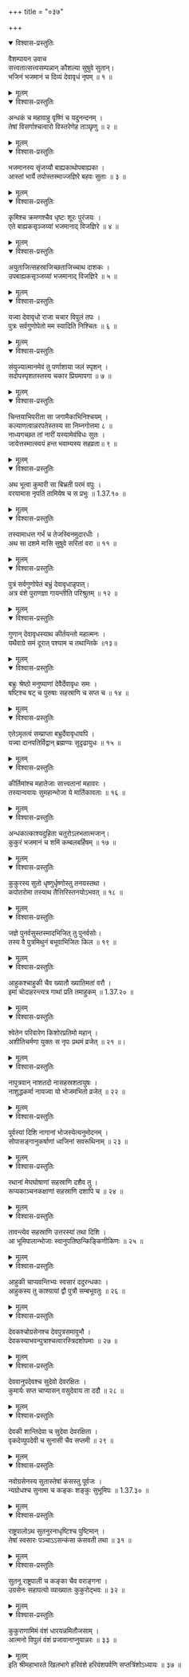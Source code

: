 +++
title = "०३७"

+++

<details open><summary>विश्वास-प्रस्तुतिः</summary>

वैशम्पायन उवाच  
सत्त्वतात्सत्त्वसम्पन्नान् कौशल्या सुषुवे सुतान्।  
भजिनं भजमानं च दिव्यं देवावृधं नृपम् ॥ १ ॥
</details>

<details><summary>मूलम्</summary>

वैशम्पायन उवाच  
सत्त्वतात्सत्त्वसम्पन्नान् कौशल्या सुषुवे सुतान्।  
भजिनं भजमानं च दिव्यं देवावृधं नृपम् ॥ १ ॥
</details>

<details open><summary>विश्वास-प्रस्तुतिः</summary>

अन्धकं च महावाहु वृष्णिं च यदुनन्दनम् ।  
तेषां विसर्गाश्चत्वारो विस्तरेणेह ताञ्छृणु ॥ २ ॥
</details>

<details><summary>मूलम्</summary>

अन्धकं च महावाहु वृष्णिं च यदुनन्दनम् ।  
तेषां विसर्गाश्चत्वारो विस्तरेणेह ताञ्छृणु ॥ २ ॥
</details>

<details open><summary>विश्वास-प्रस्तुतिः</summary>

भजमानस्य सृंजय्यौ बाह्यकाथोपबाह्यका ।  
आस्तां भार्ये तयोस्तस्माज्जज्ञिरे बहवः सुताः ॥ ३ ॥
</details>

<details><summary>मूलम्</summary>

भजमानस्य सृंजय्यौ बाह्यकाथोपबाह्यका ।  
आस्तां भार्ये तयोस्तस्माज्जज्ञिरे बहवः सुताः ॥ ३ ॥
</details>

<details open><summary>विश्वास-प्रस्तुतिः</summary>

कृमिश्च क्रमणश्चैव धृष्टः शूरः पुरंजयः ।  
एते बाह्यकसृञ्जय्यां भजमानाद् विजज्ञिरे ॥ ४ ॥
</details>

<details><summary>मूलम्</summary>

कृमिश्च क्रमणश्चैव धृष्टः शूरः पुरंजयः ।  
एते बाह्यकसृञ्जय्यां भजमानाद् विजज्ञिरे ॥ ४ ॥
</details>

<details open><summary>विश्वास-प्रस्तुतिः</summary>

अयुताजित्सहस्राजिच्छताजिच्चाथ दाशकः ।  
उपबाह्यकसृञ्जय्यां भजमानाद् विजज्ञिरे ॥ ५ ॥
</details>

<details><summary>मूलम्</summary>

अयुताजित्सहस्राजिच्छताजिच्चाथ दाशकः ।  
उपबाह्यकसृञ्जय्यां भजमानाद् विजज्ञिरे ॥ ५ ॥
</details>

<details open><summary>विश्वास-प्रस्तुतिः</summary>

यज्वा देवावृधो राजा चचार विपुलं तपः ।  
पुत्रः सर्वगुणोपेतो मम स्यादिति निश्चितः ॥ ६ ॥
</details>

<details><summary>मूलम्</summary>

यज्वा देवावृधो राजा चचार विपुलं तपः ।  
पुत्रः सर्वगुणोपेतो मम स्यादिति निश्चितः ॥ ६ ॥
</details>

<details open><summary>विश्वास-प्रस्तुतिः</summary>

संयुज्यात्मानमेवं तु पर्णाशाया जलं स्पृशन् ।  
सदोपस्पृशतस्तस्य चकार प्रियमापगा ॥ ७ ॥
</details>

<details><summary>मूलम्</summary>

संयुज्यात्मानमेवं तु पर्णाशाया जलं स्पृशन् ।  
सदोपस्पृशतस्तस्य चकार प्रियमापगा ॥ ७ ॥
</details>

<details open><summary>विश्वास-प्रस्तुतिः</summary>

चिन्तयाभिपरीता सा जगामैकाभिनिश्चयम् ।  
कल्याणत्वान्नरपतेस्तस्य सा निम्नगोत्तमा ८ ॥  
नाध्यगच्छत तां नारीं यस्यामेवंविधः सुतः ।  
जायेत्तस्मात्स्वयं हन्त भवाम्यस्य सहव्रता॥ ९ ॥
</details>

<details><summary>मूलम्</summary>

चिन्तयाभिपरीता सा जगामैकाभिनिश्चयम् ।  
कल्याणत्वान्नरपतेस्तस्य सा निम्नगोत्तमा ८ ॥  
नाध्यगच्छत तां नारीं यस्यामेवंविधः सुतः ।  
जायेत्तस्मात्स्वयं हन्त भवाम्यस्य सहव्रता॥ ९ ॥
</details>

<details open><summary>विश्वास-प्रस्तुतिः</summary>

अथ भूत्वा कुमारी सा बिभ्रती परमं वपुः ।  
वरयामास नृपतिं तामियेष च स प्रभुः ॥ 1.37.१० ॥
</details>

<details><summary>मूलम्</summary>

अथ भूत्वा कुमारी सा बिभ्रती परमं वपुः ।  
वरयामास नृपतिं तामियेष च स प्रभुः ॥ 1.37.१० ॥
</details>

<details open><summary>विश्वास-प्रस्तुतिः</summary>

तस्यामाधत्त गर्भं च तेजस्विनमुदारधीः ।  
अथ सा दशमे मासि सुषुवे सरितां वरा ॥ ११ ॥
</details>

<details><summary>मूलम्</summary>

तस्यामाधत्त गर्भं च तेजस्विनमुदारधीः ।  
अथ सा दशमे मासि सुषुवे सरितां वरा ॥ ११ ॥
</details>

<details open><summary>विश्वास-प्रस्तुतिः</summary>

पुत्रं सर्वगुणोपेतं बभ्रुं देवावृधान्नृपात्।  
अत्र वंशे पुराणज्ञा गायन्तीति परिश्रुतम् ॥ १२ ॥
</details>

<details><summary>मूलम्</summary>

पुत्रं सर्वगुणोपेतं बभ्रुं देवावृधान्नृपात्।  
अत्र वंशे पुराणज्ञा गायन्तीति परिश्रुतम् ॥ १२ ॥
</details>

<details open><summary>विश्वास-प्रस्तुतिः</summary>

गुणान् देवावृधस्याथ कीर्तयन्तो महात्मनः ।  
यथैवाग्रे समं दूरात् पश्याम च तथान्तिके ॥१३॥
</details>

<details><summary>मूलम्</summary>

गुणान् देवावृधस्याथ कीर्तयन्तो महात्मनः ।  
यथैवाग्रे समं दूरात् पश्याम च तथान्तिके ॥१३॥
</details>

<details open><summary>विश्वास-प्रस्तुतिः</summary>

बभ्रुः श्रेष्ठो मनुष्याणां देवैर्देवावृधः समः ।  
षष्टिश्च षट् च पुरुषाः सहस्राणि च सप्त च ॥ १४ ॥
</details>

<details><summary>मूलम्</summary>

बभ्रुः श्रेष्ठो मनुष्याणां देवैर्देवावृधः समः ।  
षष्टिश्च षट् च पुरुषाः सहस्राणि च सप्त च ॥ १४ ॥
</details>

<details open><summary>विश्वास-प्रस्तुतिः</summary>

एतेऽमृतत्वं सम्प्राप्ता बभ्रुर्देवावृधावपि ।  
यज्वा दानपतिर्विद्वान् ब्रह्मण्यः सुदृढायुधः ॥ १५ ॥
</details>

<details><summary>मूलम्</summary>

एतेऽमृतत्वं सम्प्राप्ता बभ्रुर्देवावृधावपि ।  
यज्वा दानपतिर्विद्वान् ब्रह्मण्यः सुदृढायुधः ॥ १५ ॥
</details>

<details open><summary>विश्वास-प्रस्तुतिः</summary>

कीर्तिमांश्च महातेजाः सात्त्वतानां महावरः ।  
तस्यान्ववायः सुमहान्भोजा ये मार्तिकावताः ॥ १६ ॥
</details>

<details><summary>मूलम्</summary>

कीर्तिमांश्च महातेजाः सात्त्वतानां महावरः ।  
तस्यान्ववायः सुमहान्भोजा ये मार्तिकावताः ॥ १६ ॥
</details>

<details open><summary>विश्वास-प्रस्तुतिः</summary>

अन्धकात्काश्यदुहिता चतुरोऽलभतात्मजान्।  
कुकुरं भजमानं च शमिं कम्बलबर्हिषम् ॥ १७ ॥
</details>

<details><summary>मूलम्</summary>

अन्धकात्काश्यदुहिता चतुरोऽलभतात्मजान्।  
कुकुरं भजमानं च शमिं कम्बलबर्हिषम् ॥ १७ ॥
</details>

<details open><summary>विश्वास-प्रस्तुतिः</summary>

कुकुरस्य सुतो धृष्णुर्धृष्णोस्तु तनयस्तथा ।  
कपोतरोमा तस्याथ तैत्तिरिस्तनयोऽभवत् ॥ १८ ॥
</details>

<details><summary>मूलम्</summary>

कुकुरस्य सुतो धृष्णुर्धृष्णोस्तु तनयस्तथा ।  
कपोतरोमा तस्याथ तैत्तिरिस्तनयोऽभवत् ॥ १८ ॥
</details>

<details open><summary>विश्वास-प्रस्तुतिः</summary>

जज्ञे पुनर्वसुस्तस्मादभिजित् तु पुनर्वसोः।  
तस्य वै पुत्रमिथुनं बभूवाभिजितः किल ॥ १९ ॥
</details>

<details><summary>मूलम्</summary>

जज्ञे पुनर्वसुस्तस्मादभिजित् तु पुनर्वसोः।  
तस्य वै पुत्रमिथुनं बभूवाभिजितः किल ॥ १९ ॥
</details>

<details open><summary>विश्वास-प्रस्तुतिः</summary>

आहुकश्चाहुकी चैव ख्यातौ ख्यातिमतां वरौ ।  
इमां चोदाहरन्त्यत्र गाथां प्रति तमाहुकम् ॥ 1.37.२० ॥
</details>

<details><summary>मूलम्</summary>

आहुकश्चाहुकी चैव ख्यातौ ख्यातिमतां वरौ ।  
इमां चोदाहरन्त्यत्र गाथां प्रति तमाहुकम् ॥ 1.37.२० ॥
</details>

<details open><summary>विश्वास-प्रस्तुतिः</summary>

श्वेतेन परिवारेण किशोरप्रतिमो महान् ।  
अशीतिचर्मणा युक्तः स नृपः प्रथमं व्रजेत् ॥ २१ ॥।
</details>

<details><summary>मूलम्</summary>

श्वेतेन परिवारेण किशोरप्रतिमो महान् ।  
अशीतिचर्मणा युक्तः स नृपः प्रथमं व्रजेत् ॥ २१ ॥।
</details>

<details open><summary>विश्वास-प्रस्तुतिः</summary>

नापुत्रवान् नाशतदो नासहस्रशतायुषः ।  
नाशुद्धकर्मा नायज्वा यो भोजमभितो व्रजेत् ॥ २२ ॥
</details>

<details><summary>मूलम्</summary>

नापुत्रवान् नाशतदो नासहस्रशतायुषः ।  
नाशुद्धकर्मा नायज्वा यो भोजमभितो व्रजेत् ॥ २२ ॥
</details>

<details open><summary>विश्वास-प्रस्तुतिः</summary>

पूर्वस्यां दिशि नागानां भोजस्येत्यनुमोदनम् ।  
सोपासङ्गानुकर्षाणां ध्वजिनां सवरूथिनाम् ॥ २३ ॥
</details>

<details><summary>मूलम्</summary>

पूर्वस्यां दिशि नागानां भोजस्येत्यनुमोदनम् ।  
सोपासङ्गानुकर्षाणां ध्वजिनां सवरूथिनाम् ॥ २३ ॥
</details>

<details open><summary>विश्वास-प्रस्तुतिः</summary>

रथानां मेघघोषाणां सहस्राणि दशैव तु ।  
रूप्यकाञ्चनकक्षाणां सहस्राणि दशापि च ॥ २४ ॥
</details>

<details><summary>मूलम्</summary>

रथानां मेघघोषाणां सहस्राणि दशैव तु ।  
रूप्यकाञ्चनकक्षाणां सहस्राणि दशापि च ॥ २४ ॥
</details>

<details open><summary>विश्वास-प्रस्तुतिः</summary>

तावन्त्येव सहस्राणि उत्तरस्यां तथा दिशि ।  
आ भूमिपालान्भोजाः स्वानुपतिष्ठन्किङ्किणीकिणः ॥ २५ ॥
</details>

<details><summary>मूलम्</summary>

तावन्त्येव सहस्राणि उत्तरस्यां तथा दिशि ।  
आ भूमिपालान्भोजाः स्वानुपतिष्ठन्किङ्किणीकिणः ॥ २५ ॥
</details>

<details open><summary>विश्वास-प्रस्तुतिः</summary>

आहुकी चाप्यवन्तिभ्यः स्वसारं ददुरन्धकाः ।  
आहुकस्य तु काश्यायां द्वौ पुत्रौ सम्बभूवतुः ॥ २६ ॥
</details>

<details><summary>मूलम्</summary>

आहुकी चाप्यवन्तिभ्यः स्वसारं ददुरन्धकाः ।  
आहुकस्य तु काश्यायां द्वौ पुत्रौ सम्बभूवतुः ॥ २६ ॥
</details>

<details open><summary>विश्वास-प्रस्तुतिः</summary>

देवकश्चोग्रसेनश्च देवपुत्रसमावुभौ ।  
देवकस्याभवन्पुत्राश्चत्वारस्त्रिदशोपमाः ॥ २७ ॥
</details>

<details><summary>मूलम्</summary>

देवकश्चोग्रसेनश्च देवपुत्रसमावुभौ ।  
देवकस्याभवन्पुत्राश्चत्वारस्त्रिदशोपमाः ॥ २७ ॥
</details>

<details open><summary>विश्वास-प्रस्तुतिः</summary>

देववानुपदेवश्च सुदेवो देवरक्षितः ।  
कुमार्यः सप्त चाप्यासन् वसुदेवाय ता ददौ ॥ २८ ॥
</details>

<details><summary>मूलम्</summary>

देववानुपदेवश्च सुदेवो देवरक्षितः ।  
कुमार्यः सप्त चाप्यासन् वसुदेवाय ता ददौ ॥ २८ ॥
</details>

<details open><summary>विश्वास-प्रस्तुतिः</summary>

देवकी शान्तिदेवा च सुदेवा देवरक्षिता ।  
वृकदेव्युपदेवी च सुनासी चैव सप्तमी ॥ २९ ॥
</details>

<details><summary>मूलम्</summary>

देवकी शान्तिदेवा च सुदेवा देवरक्षिता ।  
वृकदेव्युपदेवी च सुनासी चैव सप्तमी ॥ २९ ॥
</details>

<details open><summary>विश्वास-प्रस्तुतिः</summary>

नवोग्रसेनस्य सुतास्तेषां कंसस्तु पूर्वजः ।  
न्यग्रोधश्च सुनामा च कङ्कः शङ्कुः सुभूमिपः ॥ 1.37.३० ॥
</details>

<details><summary>मूलम्</summary>

नवोग्रसेनस्य सुतास्तेषां कंसस्तु पूर्वजः ।  
न्यग्रोधश्च सुनामा च कङ्कः शङ्कुः सुभूमिपः ॥ 1.37.३० ॥
</details>

<details open><summary>विश्वास-प्रस्तुतिः</summary>

राष्ट्रपालोऽथ सुतनुरनाधृष्टिश्च पुष्टिमान् ।  
तेषां स्वसारः पञ्चाऽऽसन्कंसा कंसवती तथा ॥ ३१ ॥
</details>

<details><summary>मूलम्</summary>

राष्ट्रपालोऽथ सुतनुरनाधृष्टिश्च पुष्टिमान् ।  
तेषां स्वसारः पञ्चाऽऽसन्कंसा कंसवती तथा ॥ ३१ ॥
</details>

<details open><summary>विश्वास-प्रस्तुतिः</summary>

सुतनू राष्ट्रपाली च कङ्का चैव वराङ्गना ।  
उग्रसेनः सहापत्यो व्याख्यातः कुकुरोद्भवः ॥ ३२ ॥
</details>

<details><summary>मूलम्</summary>

सुतनू राष्ट्रपाली च कङ्का चैव वराङ्गना ।  
उग्रसेनः सहापत्यो व्याख्यातः कुकुरोद्भवः ॥ ३२ ॥
</details>

<details open><summary>विश्वास-प्रस्तुतिः</summary>

कुकुराणामिमं वंशं धारयन्नमितौजसाम् ।  
आत्मनो विपुलं वंशं प्रजावानाप्नुयान्नरः ॥ ३३ ॥
</details>

<details><summary>मूलम्</summary>

कुकुराणामिमं वंशं धारयन्नमितौजसाम् ।  
आत्मनो विपुलं वंशं प्रजावानाप्नुयान्नरः ॥ ३३ ॥
</details>
इति श्रीमहाभारते खिलभागे हरिवंशे हरिवंशपर्वणि सप्तत्रिंशोऽध्यायः ॥ ३७ ॥